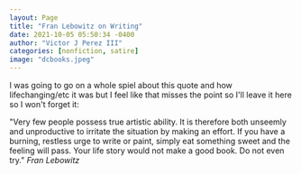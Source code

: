 ```yaml
---
layout: Page
title: "Fran Lebowitz on Writing"
date: 2021-10-05 05:50:34 -0400
author: "Victor J Perez III"
categories: [nonfiction, satire]
image: "dcbooks.jpeg"
---
```


I was going to go on a whole spiel about this quote and how lifechanging/etc it was but I feel like that misses the point so I'll leave it here so I won't forget it:

"Very few people possess true artistic ability. It is therefore both unseemly and unproductive to irritate the situation by making an effort. If you have a burning, restless urge to write or paint, simply eat something sweet and the feeling will pass. Your life story would not make a good book. Do not even try."
*Fran Lebowitz*